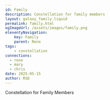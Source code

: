 ```yaml
---
id: Family
description: Constellation for family members
layout: galaxy_family.liquid
permalink: family.html
ogImageUrl: /assets/images/family.png
eleventyNavigation:
    key: Family
    parent: Rene
tags:
    - constellation
connections: 
  - rene
  - mary
  - chris
date: 2025-05-15
author: RSD
---
```

Constellation for Family Members